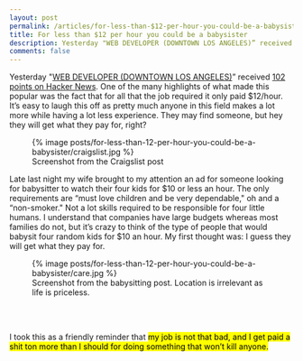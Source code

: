 ```yaml
---
layout: post
permalink: /articles/for-less-than-$12-per-hour-you-could-be-a-babysister/
title: For less than $12 per hour you could be a babysister
description: Yesterday "WEB DEVELOPER (DOWNTOWN LOS ANGELES)” received 102 points on Hacker News. One of the many highlights of what made this popular was the fact that for all that the job required it only paid $12/hour.
comments: false
---
```


<p>Yesterday "<a href="https://losangeles.craigslist.org/lac/web/4894818972.html">WEB DEVELOPER (DOWNTOWN LOS ANGELES)</a>” received <a href="https://news.ycombinator.com/item?id=9063109">102 points on Hacker News</a>. One of the many highlights of what made this popular was the fact that for all that the job required it only paid $12/hour. It’s easy to laugh this off as pretty much anyone in this field makes a lot more while having a lot less experience. They may find someone, but hey they will get what they pay for, right?</p>

<figure class="center">
{% image posts/for-less-than-12-per-hour-you-could-be-a-babysister/craigslist.jpg %}
<figcaption>Screenshot from the Craigslist post</figcaption>
</figure>

<p>Late last night my wife brought to my attention an ad for someone looking for babysitter to watch their four kids for $10 or less an hour. The only requirements are “must love children and be very dependable," oh and a “non-smoker." Not a lot skills required to be responsible for four little humans. I understand that companies have large budgets whereas most families do not, but it’s crazy to think of the type of people that would babysit four random kids for $10 an hour. My first thought was: I guess they will get what they pay for.

<figure class="center">
{% image posts/for-less-than-12-per-hour-you-could-be-a-babysister/care.jpg %}
<figcaption>Screenshot from the babysitting post. Location is irrelevant as life is priceless.</figcaption>
</figure>

<br/><br/>
<p>I took this as a friendly reminder that <mark>my job is not that bad, and I get paid a shit ton more than I should for doing something that won’t kill anyone.</mark></p>
<br/>
